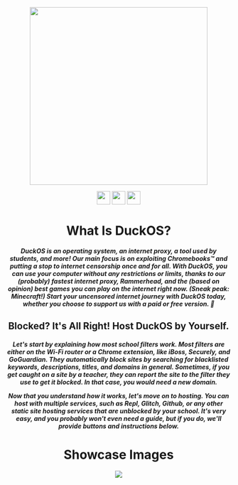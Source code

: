 <p align="center"> <img width="400px" src="https://github.com/GikitSRC/AtlasOS/raw/main/wall.png"> </p>

<p align="center"> <a href="https://discord.gg/2JbtU5HnrY"><img height="30px" src="https://img.shields.io/badge/Discord-7289DA?style=for-the-badge&logo=discord&logoColor=white"></a> <a href="https://github.com/GikitSRC"><img height="30px" src="https://img.shields.io/badge/GitHub-100000?style=for-the-badge&logo=github&logoColor=white"></a> <a href="https://twitter.com/ACompleteNewb"><img height="30px" src="https://img.shields.io/badge/Twitter-1DA1F2?style=for-the-badge&logo=twitter&logoColor=white"></a> </p>

<h1 align="center">What Is DuckOS?</h1>

<h5 align="center">DuckOS is an operating system, an internet proxy, a tool used by students, and more! Our main focus is on exploiting Chromebooks™ and putting a stop to internet censorship once and for all. With DuckOS, you can use your computer without any restrictions or limits, thanks to our (probably) fastest internet proxy, Rammerhead, and the (based on opinion) best games you can play on the internet right now. (Sneak peak: Minecraft!) Start your uncensored internet journey with DuckOS today, whether you choose to support us with a paid or free version. 🦆</h5>

<h2 align="center">Blocked? It's All Right! Host DuckOS by Yourself.</h2>

<h5 align="center">Let's start by explaining how most school filters work. Most filters are either on the Wi-Fi router or a Chrome extension, like iBoss, Securely, and GoGuardian. They automatically block sites by searching for blacklisted keywords, descriptions, titles, and domains in general. Sometimes, if you get caught on a site by a teacher, they can report the site to the filter they use to get it blocked. In that case, you would need a new domain.

Now that you understand how it works, let's move on to hosting. You can host with multiple services, such as Repl, Glitch, Github, or any other static site hosting services that are unblocked by your school. It's very easy, and you probably won't even need a guide, but if you do, we'll provide buttons and instructions below.</h5>

<h1 align="center">Showcase Images</h1>

<p align="center"> <img src="https://github.com/GikitSRC/DuckOS/raw/main/showcase.png"> </p>

